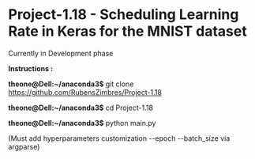 # Project-1.18 - Scheduling Learning Rate in Keras for the MNIST dataset

Currently in Development phase

<b> Instructions :</b>

<b>theone@Dell:~/anaconda3$</b> git clone https://github.com/RubensZimbres/Project-1.18

<b>theone@Dell:~/anaconda3$</b> cd Project-1.18

<b>theone@Dell:~/anaconda3$</b> python main.py

(Must add hyperparameters customization --epoch --batch_size via argparse)
